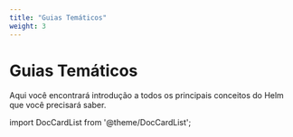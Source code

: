 ```yaml
---
title: "Guias Temáticos"
weight: 3
---
```


# Guias Temáticos

Aqui você encontrará introdução a todos os principais conceitos do Helm que você
precisará saber.

import DocCardList from '@theme/DocCardList';

<DocCardList />